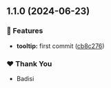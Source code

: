 ## 1.1.0 (2024-06-23)


### 🚀 Features

- **tooltip:** first commit ([cb8c276](https://github.com/DSI-HUG/ngx-components/commit/cb8c276))


### ❤️  Thank You

- Badisi